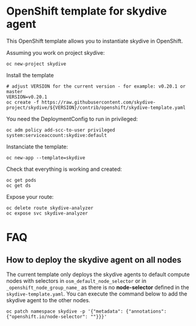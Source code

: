 # OpenShift template for skydive agent

This OpenShift template allows you to instantiate skydive in OpenShift.

Assuming you work on project skydive:

```
oc new-project skydive
```

Install the template

```
# adjust VERSION for the current version - for example: v0.20.1 or master
VERSION=v0.20.1
oc create -f https://raw.githubusercontent.com/skydive-project/skydive/${VERSION}/contrib/openshift/skydive-template.yaml
```

You need the DeploymentConfig to run in privileged:

```
oc adm policy add-scc-to-user privileged system:serviceaccount:skydive:default
```

Instanciate the template:

```
oc new-app --template=skydive
```

Check that everything is working and created:

```
oc get pods
oc get ds
```

Expose your route:

```
oc delete route skydive-analyzer
oc expose svc skydive-analyzer
```

# FAQ

## How to deploy the skydive agent on all nodes

The current template only deploys the skydive agents to default compute nodes with selectors in `osm_default_node_selector` or in  `_openshift_node_group_name_` as there is no **node-selector** defined in the `skydive-template.yaml`.
You can execute the command below to add the skydive agent to the other nodes.

`oc patch namespace skydive -p '{"metadata": {"annotations": {"openshift.io/node-selector": ""}}}'`
